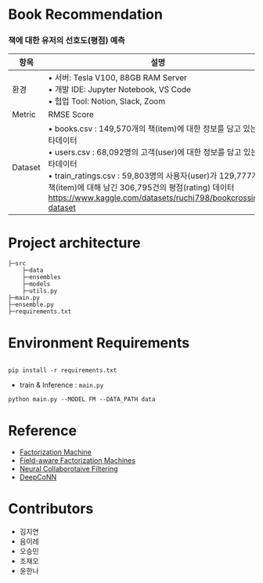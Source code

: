 # Book Recommendation
### 책에 대한 유저의 선호도(평점) 예측

| 항목 | 설명 |
| --- | --- |
| 환경 | • 서버: Tesla V100, 88GB RAM Server<br>• 개발 IDE: Jupyter Notebook, VS Code<br>• 협업 Tool: Notion, Slack, Zoom |
| Metric | RMSE Score |
| Dataset | • books.csv : 149,570개의 책(item)에 대한 정보를 담고 있는 메타데이터<br>• users.csv : 68,092명의 고객(user)에 대한 정보를 담고 있는 메타데이터<br>• train_ratings.csv : 59,803명의 사용자(user)가 129,777개의 책(item)에 대해 남긴 306,795건의 평점(rating) 데이터 <br>https://www.kaggle.com/datasets/ruchi798/bookcrossing-dataset|


# Project architecture

```
├─src
	├─data
	├─ensembles
	├─models
	├─utils.py
├─main.py
├─ensemble.py
├─requirements.txt
```

# Environment Requirements

```

```
```
pip install -r requirements.txt
```

- train & Inference : `main.py`

```
python main.py --MODEL FM --DATA_PATH data
```


# Reference

- [Factorization Machine](https://ieeexplore.ieee.org/document/5694074)
- [Field-aware Factorization Machines](https://www.csie.ntu.edu.tw/~cjlin/papers/ffm.pdf)
- [Neural Collaborotaive Filtering](https://arxiv.org/abs/1708.05031)
- [DeepCoNN](https://arxiv.org/abs/1701.04783)

# Contributors
- 김지연
- 음이레
- 오승민
- 조재오
- 윤한나
